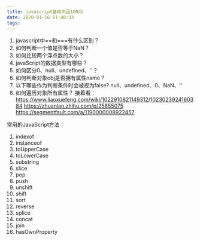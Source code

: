```yaml
---
title: javascript基础巩固100问
date: 2020-01-16 11:40:33
tags:
---
```


1. javascript中==和===有什么区别？
2. 如何判断一个值是否等于NaN？
3. 如何比较两个浮点数的大小？
4. javaScript的数据类型有哪些？
5. 如何区分0、null、undefined、''？
6. 如何判断对象obj是否拥有属性name？
7. 以下哪些作为判断条件时会被视为false?
      null、undefined、0、NaN、''
8. 如何遍历对象所有属性？
接着看：
https://www.liaoxuefeng.com/wiki/1022910821149312/1023023924160384
https://zhuanlan.zhihu.com/p/25855075
https://segmentfault.com/a/1190000008922457


常用的JavaScript方法：
1. indexof
2. instanceof
3. toUpperCase
4. toLowerCase
5. substring
6. slice
7. pop
8. push
9. unshift
10. shift
11. sort
12. reverse
13. splice
14. concat
15. join
16. hasOwnProperty



